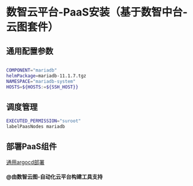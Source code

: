 # 数智云平台-PaaS安装（基于数智中台-云图套件）

## 通用配置参数

```bash

COMPONENT="mariadb"
helmPackage=mariadb-11.1.7.tgz
NAMESPACE="mariadb-system"
HOSTS=${HOSTS:=${SSH_HOST}}

```

## 调度管理

````bash
EXECUTED_PERMISSION="suroot"
labelPaasNodes mariadb
````

## 部署PaaS组件

[通用argocd部署](deploypaas.md)

#### @由数智云图-自动化云平台构建工具支持